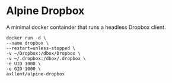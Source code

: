 # Alpine Dropbox

A minimal docker containder that runs a headless Dropbox client.

```shell
docker run -d \
--name dropbox \
--restart=unless-stopped \
-v ~/Dropbox:/dbox/Dropbox \
-v ~/.dropbox:/dbox/.dropbox \
-e UID 1000 \
-e GID 1000 \
axllent/alpine-dropbox
```
